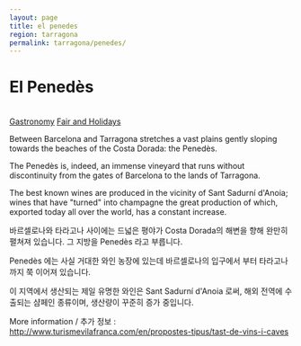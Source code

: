 ```yaml
---
layout: page
title: el penedes
region: tarragona
permalink: tarragona/penedes/
---
```

# El Penedès
<br>
<a class="btn btn-info" href={{ "gastronomy" }} role="button">Gastronomy</a>
<a class="btn btn-info" href={{ "fair_and_holiday" }} role="button">Fair and Holidays</a>

Between Barcelona and Tarragona stretches a vast plains gently sloping towards the beaches of the Costa Dorada: the Penedès.

The Penedès is, indeed, an immense vineyard that runs without discontinuity from the gates of Barcelona to the lands of Tarragona.

The best known wines are produced in the vicinity of Sant Sadurní d'Anoia; wines that have "turned" into champagne the great production of which, exported today all over the world, has a constant increase.

바르셀로나와 타라고나 사이에는 드넓은 평야가 Costa Dorada의 해변을 향해 완만히 펼쳐져 있습니다. 그 지방을 Penedès 라고 부릅니다.

Penedès 에는 사실 거대한 와인 농장에 있는데 바르셀로나의 입구에서 부터 타라고나까지 쭉 이어져 있습니다.

이 지역에서 생산되는 제일 유명한 와인은 Sant Sadurní d'Anoia 로써, 해외 전역에 수출되는 샴페인 종류이며, 생산량이 꾸준히 증가 중입니다.

More information / 추가 정보 : <http://www.turismevilafranca.com/en/propostes-tipus/tast-de-vins-i-caves>
